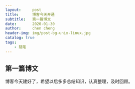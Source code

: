 ```yaml
---
layout:     post
title:      博客今天开通
subtitle:   第一篇博文
date:       2020-01-30
author:     chen cheng
header-img: img/post-bg-unix-linux.jpg
catalog: true
tags:
    - 随笔
---
```


## 第一篇博文

博客今天建好了，希望以后多多总结知识，认真整理，及时回顾。